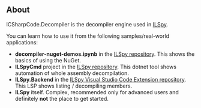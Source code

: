﻿## About

ICSharpCode.Decompiler is the decompiler engine used in [ILSpy](https://github.com/icsharpcode/ILSpy/).

You can learn how to use it from the following samples/real-world applications:

* **decompiler-nuget-demos.ipynb** in the [ILSpy repository](https://github.com/icsharpcode/ILSpy/). This shows the basics of using the NuGet.
* **ILSpyCmd** project in the [ILSpy repository](https://github.com/icsharpcode/ILSpy/tree/master/ICSharpCode.ILSpyCmd). This dotnet tool shows automation of whole assembly decompilation.
* **ILSpy.Backend** in the [ILSpy Visual Studio Code Extension repository](https://github.com/icsharpcode/ilspy-vscode/tree/master/backend). This LSP shows listing / decompiling members.
* **ILSpy** itself. Complex, recommended only for advanced users and definitely **not** the place to get started.
